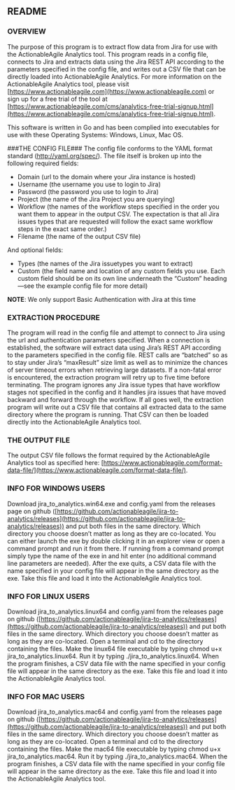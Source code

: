 
## README ##

### OVERVIEW ###
The purpose of this program is to extract flow data from Jira for use with the ActionableAgile Analytics tool.  This program reads in a config file, connects to Jira and extracts data using the Jira REST API according to the parameters specified in the config file, and writes out a CSV file that can be directly loaded into ActionableAgile Analytics.  For more information on the ActionableAgile Analytics tool, please visit [https://www.actionableagile.com](https://www.actionableagile.com) or sign up for a free trial of the tool at [https://www.actionableagile.com/cms/analytics-free-trial-signup.html](https://www.actionableagile.com/cms/analytics-free-trial-signup.html).

This software is written in Go and has been complied into executables for use with these Operating Systems:  Windows, Linux, Mac OS.

###THE CONFIG FILE###
The config file conforms to the YAML format standard (http://yaml.org/spec/).  The file itself is broken up into the following required fields:

- 	Domain (url to the domain where your Jira instance is hosted)
- 	Username (the username you use to login to Jira)
- 	Password (the password you use to login to Jira)
- 	Project (the name of the Jira Project you are querying)
- 	Workflow (the names of the workflow steps specified in the order you want them to appear in the output CSV.  The expectation is that all Jira issues types that are requested will follow the exact same workflow steps in the exact same order.)
- 	Filename (the name of the output CSV file)

And optional fields:

- 	Types (the names of the Jira issuetypes you want to extract)
- 	Custom (the field name and location of any custom fields you use.  Each custom field should be on its own line underneath the “Custom” heading—see the example config file for more detail)

**NOTE**:  We only support Basic Authentication with Jira at this time

### EXTRACTION PROCEDURE ###
The program will read in the config file and attempt to connect to Jira using the url and authentication parameters specified.  When a connection is established, the software will extract data using Jira’s REST API according to the parameters specified in the config file.  REST calls are “batched” so as to stay under Jira’s “maxResult” size limit as well as to minimize the chances of server timeout errors when retrieving large datasets.  If a non-fatal error is encountered, the extraction program will retry up to five time before terminating.  The program ignores any Jira issue types that have workflow stages not specified in the config and it handles jira issues that have moved backward and forward through the workflow.  If all goes well, the extraction program will write out a CSV file that contains all extracted data to the same directory where the program is running.  That CSV can then be loaded directly into the ActionableAgile Analytics tool.

### THE OUTPUT FILE ###
The output CSV file follows the format required by the ActionableAgile Analytics tool as specified here:  [https://www.actionableagile.com/format-data-file/](https://www.actionableagile.com/format-data-file/). 

### INFO FOR WINDOWS USERS ###
Download jira_to_analytics.win64.exe and config.yaml from the releases page on github ([https://github.com/actionableagile/jira-to-analytics/releases](https://github.com/actionableagile/jira-to-analytics/releases)) and put both files in the same directory.  Which directory you choose doesn’t matter as long as they are co-located.  You can either launch the exe by double clicking it in an explorer view or open a command prompt and run it from there.  If running from a command prompt simply type the name of the exe in and hit enter (no additional command line parameters are needed).  After the exe quits, a CSV data file with the name specified in your config file will appear in the same directory as the exe.  Take this file and load it into the ActionableAgile Analytics tool.

### INFO FOR LINUX USERS ###
Download jira_to_analytics.linux64 and config.yaml from the releases page on github ([https://github.com/actionableagile/jira-to-analytics/releases](https://github.com/actionableagile/jira-to-analytics/releases)) and put both files in the same directory.  Which directory you choose doesn’t matter as long as they are co-located.  Open a terminal and cd to the directory containing the files. Make the linux64 file executable by typing chmod u+x jira_to_analytics.linux64. Run it by typing ./jira_to_analytics.linux64. When the program finishes, a CSV data file with the name specified in your config file will appear in the same directory as the exe.  Take this file and load it into the ActionableAgile Analytics tool.


### INFO FOR MAC USERS ###
Download jira_to_analytics.mac64 and config.yaml from the releases page on github ([https://github.com/actionableagile/jira-to-analytics/releases](https://github.com/actionableagile/jira-to-analytics/releases)) and put both files in the same directory.  Which directory you choose doesn’t matter as long as they are co-located.  Open a terminal and cd to the directory containing the files. Make the mac64 file executable by typing chmod u+x jira_to_analytics.mac64. Run it by typing ./jira_to_analytics.mac64. When the program finishes, a CSV data file with the name specified in your config file will appear in the same directory as the exe.  Take this file and load it into the ActionableAgile Analytics tool.
